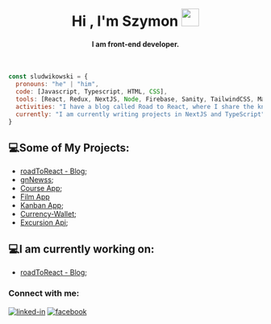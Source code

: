 <h1 align="center">Hi , I'm Szymon <img src="https://media.giphy.com/media/hvRJCLFzcasrR4ia7z/giphy.gif" width="35"></h1>
<h4 align="center">I am front-end developer.</h4>
<br/>

```javascript
const sludwikowski = {
  pronouns: "he" | "him",
  code: [Javascript, Typescript, HTML, CSS],
  tools: [React, Redux, NextJS, Node, Firebase, Sanity, TailwindCSS, MaterialUI, Vite],
  activities: "I have a blog called Road to React, where I share the knowledge I gain.",
  currently: "I am currently writing projects in NextJS and TypeScript"
}
```

## :computer:Some of My Projects:
- [roadToReact - Blog](https://github.com/sludwikowski/personal-blog);
- [gnNewss](https://github.com/sludwikowski/gnNewss);
- [Course App](https://github.com/sludwikowski/course-app);
- [Film App](https://github.com/sludwikowski/film-app)
- [Kanban App](https://github.com/sludwikowski/kanban-app);
- [Currency-Wallet](https://github.com/sludwikowski/currency-wallet);
- [Excursion Api](https://github.com/sludwikowski/excursion-api);

## :computer:I am currently working on:

- [roadToReact - Blog](https://github.com/sludwikowski/personal-blog);


 <h3>Connect with me:</h3>

[<img align="center" alt="linked-in" src="https://img.shields.io/badge/linkedin-%230077B5.svg?&style=for-the-badge&logo=linkedin&logoColor=white" />](https://www.linkedin.com/in/sludwikowski) [<img align="center" alt="facebook" src="https://img.shields.io/badge/facebook-%231877F2.svg?&style=for-the-badge&logo=facebook&logoColor=white" />](https://www.facebook.com/szymonludwikowskii/)
